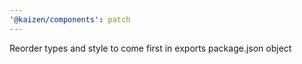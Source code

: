 ```yaml
---
'@kaizen/components': patch
---
```


Reorder types and style to come first in exports package.json object
